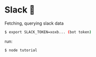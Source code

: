 # Slack 🧵

Fetching, querying slack data

```bash
$ export SLACK_TOKEN=xoxb... (bot token)
```

run:

```bash
$ node tutorial
```
